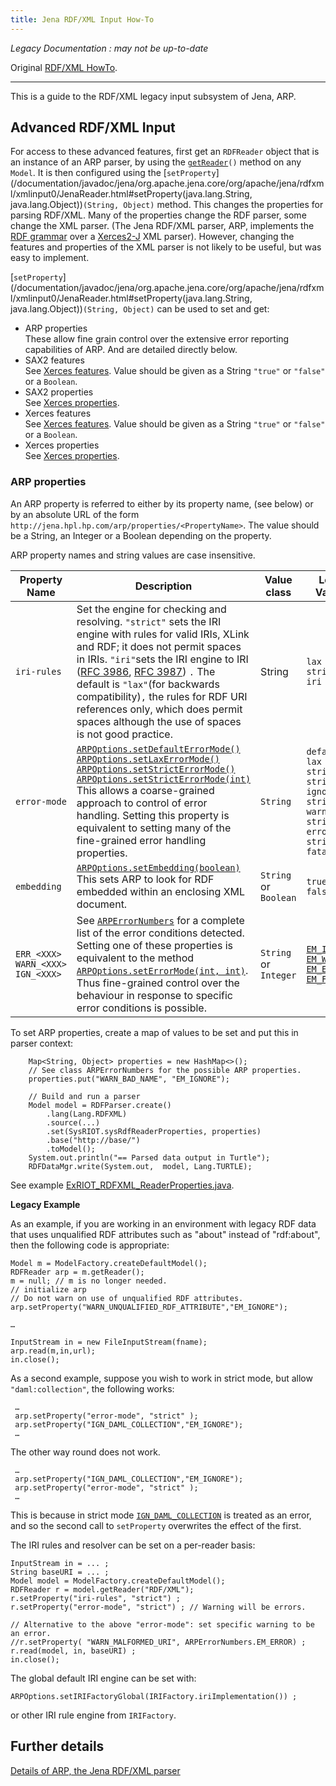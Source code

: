 ```yaml
---
title: Jena RDF/XML Input How-To
---
```


_Legacy Documentation : may not be up-to-date_

Original [RDF/XML HowTo](rdfxml_howto.html).

---

This is a guide to the RDF/XML legacy input subsystem of Jena, ARP.

## Advanced RDF/XML Input

For access to these advanced features, first get an `RDFReader`
object that is an instance of an ARP parser, by using the
[`getReader`](/documentation/javadoc/jena/org.apache.jena.core/org/apache/jena/rdf/model/RDFReaderF.html#getReader())`()`
method on any `Model`. It is then configured using the
[`setProperty`](/documentation/javadoc/jena/org.apache.jena.core/org/apache/jena/rdfxml/xmlinput0/JenaReader.html#setProperty(java.lang.String, java.lang.Object))`(String, Object)`
method. This changes the properties for parsing RDF/XML. Many of
the properties change the RDF parser, some change the XML parser.
(The Jena RDF/XML parser, ARP, implements the
[RDF grammar](http://www.w3.org/TR/rdf-syntax-grammar/#section-Infoset-Grammar)
over a [Xerces2-J](http://xml.apache.org/xerces2-j/index.html) XML
parser). However, changing the features and properties of the XML
parser is not likely to be useful, but was easy to implement.

[`setProperty`](/documentation/javadoc/jena/org.apache.jena.core/org/apache/jena/rdfxml/xmlinput0/JenaReader.html#setProperty(java.lang.String, java.lang.Object))`(String, Object)`
can be used to set and get:

- ARP properties
   <br /> These allow fine grain control over the extensive error
   reporting capabilities of ARP. And are detailed directly below.
- SAX2 features
  <br />See
  [Xerces features](http://xml.apache.org/xerces2-j/features.html).
  Value should be given as a String `"true"` or `"false"` or a `Boolean`.
- SAX2 properties
  <br /> See [Xerces properties](http://xml.apache.org/xerces2-j/properties.html).
- Xerces features
  <br /> See [Xerces features](http://xml.apache.org/xerces2-j/features.html).
    Value should be given as a String `"true"` or `"false"` or a `Boolean`.
- Xerces properties
  <br /> See [Xerces properties](http://xml.apache.org/xerces2-j/properties.html).

### ARP properties

An ARP property is referred to either by its property name, (see
below) or by an absolute URL of the form
`http://jena.hpl.hp.com/arp/properties/<PropertyName>`. The value
should be a String, an Integer or a Boolean depending on the
property.

ARP property names and string values are case insensitive.

Property Name | Description | Value class | Legal Values
------------- | ----------- | ----------- | ------------
`iri-rules` | Set the engine for checking and resolving. `"strict"` sets the IRI engine with rules for valid IRIs, XLink and RDF; it does not permit spaces in IRIs. `"iri"`sets the IRI engine to IRI ([RFC 3986](http://www.ietf.org/rfc/rfc3986.txt), [RFC 3987](http://www.ietf.org/rfc/rfc3987.txt)) `.` The default is `"lax"`(for backwards compatibility)`,` the rules for RDF URI references only, which does permit spaces although the use of spaces is not good practice. | String | `lax`<br />`strict`<br />`iri`
`error-mode`| [`ARPOptions.setDefaultErrorMode()`](/documentation/javadoc/jena/org.apache.jena.core/org/apache/jena/rdfxml/xmlinput0/ARPOptions.html#setDefaultErrorMode()) <br />[`ARPOptions.setLaxErrorMode()`](/documentation/javadoc/jena/org.apache.jena.core/org/apache/jena/rdfxml/xmlinput0/ARPOptions.html#setLaxErrorMode())<br />[`ARPOptions.setStrictErrorMode()`](/documentation/javadoc/jena/org.apache.jena.core/org/apache/jena/rdfxml0/xmlinput/ARPOptions.html#setStrictErrorMode())<br />[`ARPOptions.setStrictErrorMode(int)`](/documentation/javadoc/jena/org.apache.jena.core/org/apache/jena/rdfxml0/xmlinput/ARPOptions.html#setStrictErrorMode(int))<br />  This allows a coarse-grained approach to control of error handling. Setting this property is equivalent to setting many of the fine-grained error handling properties. | `String` | `default`<br />`lax`<br />`strict`<br />`strict-ignore`<br />`strict-warning`<br />`strict-error`<br />`strict-fatal`
`embedding` | [`ARPOptions.setEmbedding(boolean)`](/documentation/javadoc/jena/org.apache.jena.core/org/apache/jena/rdfxml0/xmlinput/ARPOptions.html#setEmbedding(boolean)) <br />This sets ARP to look for RDF embedded within an enclosing XML document. | `String` or `Boolean` | `true`<br />`false`
`ERR_<XXX>` <br />`WARN_<XXX>`<br />`IGN_<XXX>` | See [`ARPErrorNumbers`](/documentation/javadoc/jena/org.apache.jena.core/org/apache/jena/rdfxml0/xmlinput/ARPErrorNumbers.html) for a complete list of the error conditions detected. Setting one of these properties is equivalent to the method [`ARPOptions.setErrorMode(int, int)`](/documentation/javadoc/jena/org.apache.jena.core/org/apache/jena/rdfxml0/xmlinput/ARPOptions.html#setErrorMode(int,%20int)). Thus fine-grained control over the behaviour in response to specific error conditions is possible.| `String` or `Integer` | [`EM_IGNORE`](/documentation/javadoc/jena/org.apache.jena.core/org/apache/jena/rdfxml0/xmlinput/ARPErrorNumbers.html#EM_IGNORE)<br />[`EM_WARNING`](/documentation/javadoc/jena/org.apache.jena.core/org/apache/jena/rdfxml0/xmlinput/ARPErrorNumbers.html#EM_WARNING)<br />[`EM_ERROR`](/documentation/javadoc/jena/org.apache.jena.core/org/apache/jena/rdfxml0/xmlinput/ARPErrorNumbers.html#EM_ERROR)<br />[`EM_FATAL`](/documentation/javadoc/jena/org.apache.jena.core/org/apache/jena/rdfxml0/xmlinput/ARPErrorNumbers.html#EM_FATAL)

To set ARP properties, create a map of values to be set and put this in parser context:

```
    Map<String, Object> properties = new HashMap<>();
    // See class ARPErrorNumbers for the possible ARP properties.
    properties.put("WARN_BAD_NAME", "EM_IGNORE");

    // Build and run a parser
    Model model = RDFParser.create()
        .lang(Lang.RDFXML)
        .source(...)
        .set(SysRIOT.sysRdfReaderProperties, properties)
        .base("http://base/")
        .toModel();
    System.out.println("== Parsed data output in Turtle");
    RDFDataMgr.write(System.out,  model, Lang.TURTLE);
```

See example
[ExRIOT_RDFXML_ReaderProperties.java](https://github.com/apache/jena/blob/main/jena-examples/src/main/java/arq/examples/riot/ExRIOT_RDFXML_ReaderProperties.java).

<b>Legacy Example</b>

As an example, if you are working in an environment with legacy RDF
data that uses unqualified RDF attributes such as "about" instead
of "rdf:about", then the following code is appropriate:

    Model m = ModelFactory.createDefaultModel();
    RDFReader arp = m.getReader();
    m = null; // m is no longer needed.
    // initialize arp
    // Do not warn on use of unqualified RDF attributes.
    arp.setProperty("WARN_UNQUALIFIED_RDF_ATTRIBUTE","EM_IGNORE");

    …

    InputStream in = new FileInputStream(fname);
    arp.read(m,in,url);
    in.close();

As a second example, suppose you wish to work in strict mode, but
allow `"daml:collection"`, the following works:

     …
     arp.setProperty("error-mode", "strict" );
     arp.setProperty("IGN_DAML_COLLECTION","EM_IGNORE");
     …

The other way round does not work.

     …
     arp.setProperty("IGN_DAML_COLLECTION","EM_IGNORE");
     arp.setProperty("error-mode", "strict" );
     …

This is because in strict mode
[`IGN_DAML_COLLECTION`](/documentation/javadoc/jena/org.apache.jena.core/org/apache/jena/rdfxml0/xmlinput/ARPErrorNumbers.html#IGN_DAML_COLLECTION)
is treated as an error, and so the second call to `setProperty`
overwrites the effect of the first.

The IRI rules and resolver can be set on a per-reader basis:

    InputStream in = ... ;
    String baseURI = ... ;
    Model model = ModelFactory.createDefaultModel();
    RDFReader r = model.getReader("RDF/XML");
    r.setProperty("iri-rules", "strict") ;
    r.setProperty("error-mode", "strict") ; // Warning will be errors.

    // Alternative to the above "error-mode": set specific warning to be an error.
    //r.setProperty( "WARN_MALFORMED_URI", ARPErrorNumbers.EM_ERROR) ;
    r.read(model, in, baseURI) ;
    in.close();

The global default IRI engine can be set with:

    ARPOptions.setIRIFactoryGlobal(IRIFactory.iriImplementation()) ;

or other IRI rule engine from `IRIFactory`.

## Further details

[Details of ARP, the Jena RDF/XML parser](arp/arp.html)
